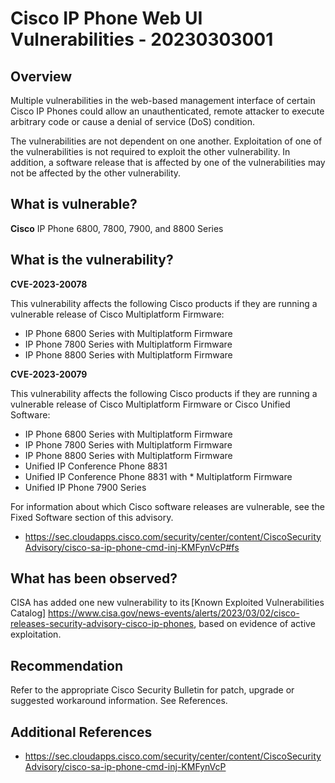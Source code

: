 # Cisco IP Phone Web UI Vulnerabilities - 20230303001

## Overview

Multiple vulnerabilities in the web-based management interface of certain Cisco IP Phones could allow an unauthenticated, remote attacker to execute arbitrary code or cause a denial of service (DoS) condition.

The vulnerabilities are not dependent on one another. Exploitation of one of the vulnerabilities is not required to exploit the other vulnerability. In addition, a software release that is affected by one of the vulnerabilities may not be affected by the other vulnerability.

## What is vulnerable?

**Cisco** IP Phone 6800, 7800, 7900, and 8800 Series

## What is the vulnerability?

**CVE-2023-20078**

This vulnerability affects the following Cisco  products if they are running a vulnerable release of Cisco Multiplatform Firmware:

- IP Phone 6800 Series with Multiplatform Firmware
- IP Phone 7800 Series with Multiplatform Firmware
- IP Phone 8800 Series with Multiplatform Firmware

**CVE-2023-20079**

This vulnerability affects the following Cisco products if they are running a vulnerable release of Cisco Multiplatform Firmware or Cisco Unified Software:

- IP Phone 6800 Series with Multiplatform Firmware
- IP Phone 7800 Series with Multiplatform Firmware
- IP Phone 8800 Series with Multiplatform Firmware
- Unified IP Conference Phone 8831
- Unified IP Conference Phone 8831 with * Multiplatform Firmware
- Unified IP Phone 7900 Series

For information about which Cisco software releases are vulnerable, see the Fixed Software section of this advisory.

- <https://sec.cloudapps.cisco.com/security/center/content/CiscoSecurityAdvisory/cisco-sa-ip-phone-cmd-inj-KMFynVcP#fs>

## What has been observed?

CISA has added one new vulnerability to its \[Known Exploited Vulnerabilities Catalog\] <https://www.cisa.gov/news-events/alerts/2023/03/02/cisco-releases-security-advisory-cisco-ip-phones>, based on evidence of active exploitation.

## Recommendation

Refer to the appropriate Cisco Security Bulletin for patch, upgrade or suggested workaround information. See References.

## Additional References

- <https://sec.cloudapps.cisco.com/security/center/content/CiscoSecurityAdvisory/cisco-sa-ip-phone-cmd-inj-KMFynVcP>
